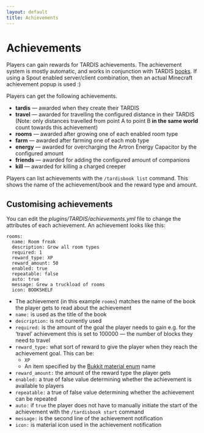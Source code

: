 ```yaml
---
layout: default
title: Achievements
---
```


Achievements
============

Players can gain rewards for TARDIS achievements. The achievement system is mostly automatic, and works in conjunction
with TARDIS [books](books.html). If using a Spout enabled server/client combination, then an actual Minecraft
achievement popup is used :)

Players can get the following achievements.

* **tardis** — awarded when they create their TARDIS
* **travel** — awarded for travelling the configured distance in their TARDIS (Note: only distances travelled from point
  A to point B **in the same world** count towards this achievement)
* **rooms** — awarded after growing one of each enabled room type
* **farm** — awarded after farming one of each mob type
* **energy** — awarded for overcharging the Artron Energy Capacitor by the configured amount
* **friends** — awarded for adding the configured amount of companions
* **kill** — awarded for killing a charged creeper

Players can list achievements with the `/tardisbook list` command. This shows the name of the achievement/book and the
reward type and amount.

Customising achievements
------------------------

You can edit the _plugins/TARDIS/achievements.yml_ file to change the attributes of each achievement. An achievement
looks like this:

    rooms:
      name: Room freak
      description: Grow all room types
      required: 1
      reward_type: XP
      reward_amount: 50
      enabled: true
      repeatable: false
      auto: true
      message: Grew a truckload of rooms
      icon: BOOKSHELF

* The achievement (in this example `rooms`) matches the name of the book the player gets to read about the achievement
* `name:` is used as the title of the book
* `description:` is not currently used
* `required:` is the amount of the goal the player needs to gain e.g. for the ‘travel’ achievement this is set to
  100000 — the number of blocks they need to travel
* `reward_type:` what sort of reward to give the player when they reach the achievement goal. This can be:
    * `XP`
    * An item specified by
      the [Bukkit material enum](https://hub.spigotmc.org/stash/projects/SPIGOT/repos/bukkit/browse/src/main/java/org/bukkit/Material.java)
      name
* `reward_amount:` the amount of the reward type the player gets
* `enabled:` a true of false value determining whether the achievement is available to players
* `repeatable:` a true of false value determining whether the achievement can be repeated
* `auto:` if `true` the player does not have to manually initiate the start of the achievement with
  the `/tardisbook start` command
* `message:` is the second line of the achievement notification
* `icon:` is material icon used in the achievement notification
